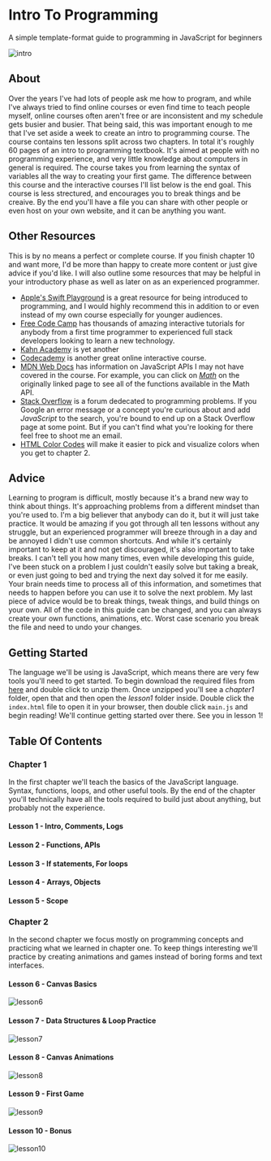 # Intro To Programming
 A simple template-format guide to programming in JavaScript for beginners
 
![intro](https://user-images.githubusercontent.com/1683528/79035160-9daaee00-7b70-11ea-8762-29141bbb6142.gif)

## About
Over the years I've had lots of people ask me how to program, and while I've always tried to find online courses or even find time to teach people myself, online courses often aren't free or are inconsistent and my schedule gets busier and busier. That being said, this was important enough to me that I've set aside a week to create an intro to programming course. The course contains ten lessons split across two chapters. In total it's roughly 60 pages of an intro to programming textbook. It's aimed at people with no programming experience, and very little knowledge about computers in general is required. The course takes you from learning the syntax of variables all the way to creating your first game. The difference between this course and the interactive courses I'll list below is the end goal. This course is less strectured, and encourages you to break things and be creaive. By the end you'll have a file you can share with other people or even host on your own website, and it can be anything you want.

## Other Resources
This is by no means a perfect or complete course. If you finish chapter 10 and want more, I'd be more than happy to create more content or just give advice if you'd like. I will also outline some resources that may be helpful in your introductory phase as well as later on as an experienced programmer.
- [Apple's Swift Playground](https://www.apple.com/swift/playgrounds/) is a great resource for being introduced to programming, and I would highly recommend this in addition to or even instead of my own course especially for younger audiences.
- [Free Code Camp](https://www.freecodecamp.org/) has thousands of amazing interactive tutorials for anybody from a first time programmer to experienced full stack developers looking to learn a new technology.
- [Kahn Academy](https://www.khanacademy.org/computing/computer-programming/programming) is yet another 
- [Codecademy](https://www.codecademy.com/courses/introduction-to-javascript/lessons/introduction-to-javascript/) is another great online interactive course.
- [MDN Web Docs](https://developer.mozilla.org/en-US/docs/Web/JavaScript/Reference/Global_Objects) has information on JavaScript APIs I may not have covered in the course. For example, you can click on [_Math_](https://developer.mozilla.org/en-US/docs/Web/JavaScript/Reference/Global_Objects/Math) on the originally linked page to see all of the functions available in the Math API.
- [Stack Overflow](https://stackoverflow.com/) is a forum dedecated to programming problems. If you Google an error message or a concept you're curious about and add _JavaScript_ to the search, you're bound to end up on a Stack Overflow page at some point. But if you can't find what you're looking for there feel free to shoot me an email.
- [HTML Color Codes](https://htmlcolorcodes.com/color-picker/) will make it easier to pick and visualize colors when you get to chapter 2.


## Advice
Learning to program is difficult, mostly because it's a brand new way to think about things. It's approaching problems from a different mindset than you're used to. I'm a big believer that anybody can do it, but it will just take practice. It would be amazing if you got through all ten lessons without any struggle, but an experienced programmer will breeze through in a day and be annoyed I didn't use common shortcuts. And while it's certainly important to keep at it and not get discouraged, it's also important to take breaks. I can't tell you how many times, even while developing this guide, I've been stuck on a problem I just couldn't easily solve but taking a break, or even just going to bed and trying the next day solved it for me easily. Your brain needs time to process all of this information, and sometimes that needs to happen before you can use it to solve the next problem. My last piece of advice would be to break things, tweak things, and build things on your own. All of the code in this guide can be changed, and you can always create your own functions, animations, etc. Worst case scenario you break the file and need to undo your changes. 

## Getting Started
The language we'll be using is JavaScript, which means there are very few tools you'll need to get started. To begin download the required files from [here](https://github.com/uPaymeiFixit/intro-to-programming/archive/master.zip) and double click to unzip them. Once unzipped you'll see a _chapter1_ folder, open that and then open the _lesson1_ folder inside. Double click the `index.html` file to open it in your browser, then double click `main.js` and begin reading! We'll continue getting started over there. See you in lesson 1!

## Table Of Contents
### Chapter 1
In the first chapter we'll teach the basics of the JavaScript language. Syntax, functions, loops, and other useful tools. By the end of the chapter you'll technically have all the tools required to build just about anything, but probably not the experience.
#### Lesson 1 - Intro, Comments, Logs
#### Lesson 2 - Functions, APIs
#### Lesson 3 - If statements, For loops
#### Lesson 4 - Arrays, Objects
#### Lesson 5 - Scope
### Chapter 2
In the second chapter we focus mostly on programming concepts and practicing what we learned in chapter one. To keep things interesting we'll practice by creating animations and games instead of boring forms and text interfaces.
#### Lesson 6 - Canvas Basics
![lesson6](https://user-images.githubusercontent.com/1683528/79034242-5a00b600-7b69-11ea-9bf6-c3d80faa2d96.png)
#### Lesson 7 - Data Structures & Loop Practice
![lesson7](https://user-images.githubusercontent.com/1683528/79034240-5705c580-7b69-11ea-9472-10bb29a6e9c5.png)
#### Lesson 8 - Canvas Animations
![lesson8](https://user-images.githubusercontent.com/1683528/79034236-52411180-7b69-11ea-8cbf-ca6cef88f02b.gif)
#### Lesson 9 - First Game
![lesson9](https://user-images.githubusercontent.com/1683528/79034234-4ead8a80-7b69-11ea-9593-4da3f15e5382.gif)
#### Lesson 10 - Bonus
![lesson10](https://user-images.githubusercontent.com/1683528/79034207-3178bc00-7b69-11ea-92ff-57107f665282.gif)
